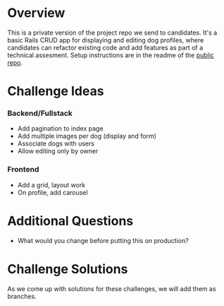 # Overview

This is a private version of the project repo we send to candidates. It's a basic Rails CRUD app for displaying and editing dog profiles, where candidates can refactor existing code and add features as part of a technical assesment. Setup instructions are in the readme of the [public repo](https://github.com/barkbox/project-challenge).

# Challenge Ideas

### Backend/Fullstack
- Add pagination to index page
- Add multiple images per dog (display and form)
- Associate dogs with users
- Allow editing only by owner

### Frontend
- Add a grid, layout work
- On profile, add carousel

# Additional Questions
- What would you change before putting this on production?

# Challenge Solutions
As we come up with solutions for these challenges, we will add them as branches.

